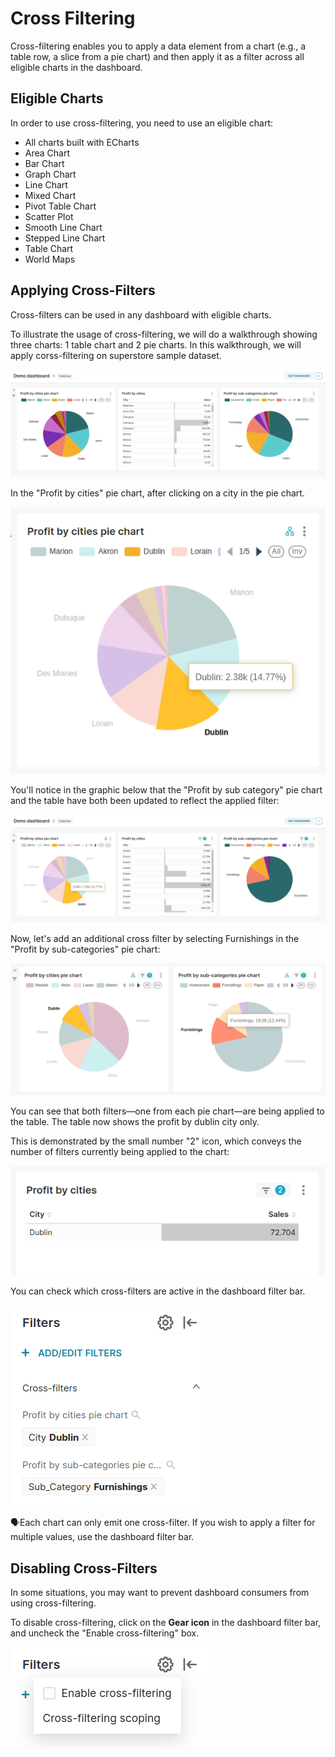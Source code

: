 # Cross Filtering

Cross-filtering enables you to apply a data element from a chart (e.g., a table row, a slice from a pie chart) and then apply it as a filter across all eligible charts in the dashboard.

## Eligible Charts
In order to use cross-filtering, you need to use an eligible chart:

- All charts built with ECharts
- Area Chart
- Bar Chart
- Graph Chart
- Line Chart
- Mixed Chart
- Pivot Table Chart
- Scatter Plot
- Smooth Line Chart
- Stepped Line Chart
- Table Chart
- World Maps

## Applying Cross-Filters
Cross-filters can be used in any dashboard with eligible charts. 

To illustrate the usage of cross-filtering, we will do a walkthrough showing three charts: 1 table chart and 2 pie charts. In this walkthrough, we will apply corss-filtering on superstore sample dataset.

![Untitled](/interfaces/superset/cf1.png)

In the "Profit by cities" pie chart, after clicking on a city in the pie chart.

![Untitled](/interfaces/superset/cf2.png)

You'll notice in the graphic below that the "Profit by sub category" pie chart and the table have both been updated to reflect the applied filter:

![Untitled](/interfaces/superset/cf3.png)

Now, let's add an additional cross filter by selecting Furnishings in the "Profit by sub-categories" pie chart:

![Untitled](/interfaces/superset/cf5.png)

You can see that both filters—one from each pie chart—are being applied to the table. The table now shows the profit by dublin city only.

This is demonstrated by the small number "2" icon, which conveys the number of filters currently being applied to the chart:

![Untitled](/interfaces/superset/cf6.png)

You can check which cross-filters are active in the dashboard filter bar. 

![Untitled](/interfaces/superset/cf7.png)
 
<aside class="callout">
🗣Each chart can only emit one cross-filter. 
If you wish to apply a filter for multiple values, use the dashboard filter bar.

</aside>

## Disabling Cross-Filters

In some situations, you may want to prevent dashboard consumers from using cross-filtering. 

To disable cross-filtering, click on the **Gear icon** in the dashboard filter bar, and uncheck the "Enable cross-filtering" box.

![Untitled](/interfaces/superset/cf8.png)

